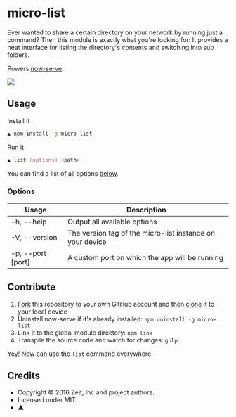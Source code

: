 # micro-list

Ever wanted to share a certain directory on your network by running just a command? Then this module is exactly what you're looking for: It provides a neat interface for listing the directory's contents and switching into sub folders.

Powers [now-serve](https://github.com/zeit/now-serve).

<img src="http://i.imgur.com/gYrAYyU.png">

## Usage

Install it

```bash
▲ npm install -g micro-list
```

Run it

```bash
▲ list [options] <path>
```

You can find a list of all options [below](#options).

### Options

| Usage                  | Description |
| ---------------------- | ----------- |
| -h, --help             | Output all available options |
| -V, --version          | The version tag of the micro-list instance on your device |
| -p, --port [port]      | A custom port on which the app will be running |

## Contribute

1. [Fork](https://help.github.com/articles/fork-a-repo/) this repository to your own GitHub account and then [clone](https://help.github.com/articles/cloning-a-repository/) it to your local device
2. Uninstall now-serve if it's already installed: `npm uninstall -g micro-list`
3. Link it to the global module directory: `npm link`
4. Transpile the source code and watch for changes: `gulp`

Yey! Now can use the `list` command everywhere.

## Credits

- Copyright © 2016 Zeit, Inc and project authors.
- Licensed under MIT.
- ▲
